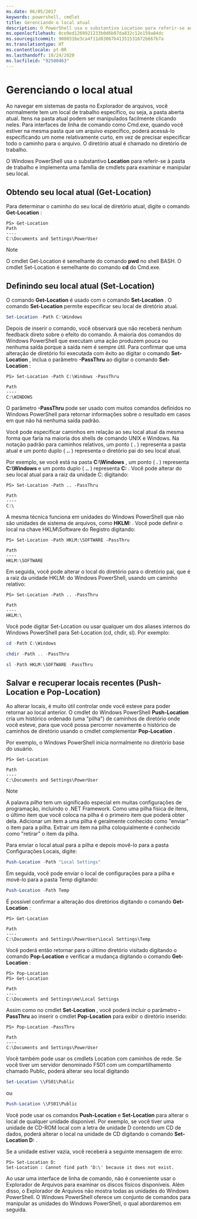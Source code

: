 ```yaml
---
ms.date: 06/05/2017
keywords: powershell, cmdlet
title: Gerenciando o local atual
description: O PowerShell usa o substantivo Location para referir-se ao diretório de trabalho e implementa uma família de cmdlets para examinar e manipular sua localização.
ms.openlocfilehash: 0ce9ed1269921233b0d6b07da832c12e159a84dc
ms.sourcegitcommit: 9080316e3ca4f11d83067b41351531672b667b7a
ms.translationtype: HT
ms.contentlocale: pt-BR
ms.lasthandoff: 10/24/2020
ms.locfileid: "92500463"
---
```

# <a name="managing-current-location"></a>Gerenciando o local atual

Ao navegar em sistemas de pasta no Explorador de arquivos, você normalmente tem um local de trabalho específico, ou seja, a pasta aberta atual. Itens na pasta atual podem ser manipulados facilmente clicando neles. Para interfaces de linha de comando como Cmd.exe, quando você estiver na mesma pasta que um arquivo específico, poderá acessá-lo especificando um nome relativamente curto, em vez de precisar especificar todo o caminho para o arquivo. O diretório atual é chamado no diretório de trabalho.

O Windows PowerShell usa o substantivo **Location** para referir-se à pasta de trabalho e implementa uma família de cmdlets para examinar e manipular seu local.

## <a name="getting-your-current-location-get-location"></a>Obtendo seu local atual (Get-Location)

Para determinar o caminho do seu local de diretório atual, digite o comando **Get-Location** :

```
PS> Get-Location
Path
----
C:\Documents and Settings\PowerUser
```

> [!NOTE]
> O cmdlet Get-Location é semelhante do comando **pwd** no shell BASH. O cmdlet Set-Location é semelhante do comando **cd** do Cmd.exe.

## <a name="setting-your-current-location-set-location"></a>Definindo seu local atual (Set-Location)

O comando **Get-Location** é usado com o comando **Set-Location** . O comando **Set-Location** permite especificar seu local de diretório atual.

```powershell
Set-Location -Path C:\Windows
```

Depois de inserir o comando, você observará que não receberá nenhum feedback direto sobre o efeito do comando. A maioria dos comandos do Windows PowerShell que executam uma ação produzem pouca ou nenhuma saída porque a saída nem é sempre útil. Para confirmar que uma alteração de diretório foi executada com êxito ao digitar o comando **Set-Location** , inclua o parâmetro **-PassThru** ao digitar o comando **Set-Location** :

```
PS> Set-Location -Path C:\Windows -PassThru

Path
----
C:\WINDOWS
```

O parâmetro **-PassThru** pode ser usado com muitos comandos definidos no Windows PowerShell para retornar informações sobre o resultado em casos em que não há nenhuma saída padrão.

Você pode especificar caminhos em relação ao seu local atual da mesma forma que faria na maioria dos shells de comando UNIX e Windows. Na notação padrão para caminhos relativos, um ponto ( **.** ) representa a pasta atual e um ponto duplo ( **..** ) representa o diretório pai do seu local atual.

Por exemplo, se você está na pasta **C:\\Windows** , um ponto ( **.** ) representa **C:\\Windows** e um ponto duplo ( **..** ) representa **C:** . Você pode alterar do seu local atual para a raiz da unidade C: digitando:

```
PS> Set-Location -Path .. -PassThru

Path
----
C:\
```

A mesma técnica funciona em unidades do Windows PowerShell que não são unidades de sistema de arquivos, como **HKLM:** . Você pode definir o local na chave HKLM\\Software do Registro digitando:

```
PS> Set-Location -Path HKLM:\SOFTWARE -PassThru

Path
----
HKLM:\SOFTWARE
```

Em seguida, você pode alterar o local do diretório para o diretório pai, que é a raiz da unidade HKLM: do Windows PowerShell, usando um caminho relativo:

```
PS> Set-Location -Path .. -PassThru

Path
----
HKLM:\
```

Você pode digitar Set-Location ou usar qualquer um dos aliases internos do Windows PowerShell para Set-Location (cd, chdir, sl). Por exemplo:

```powershell
cd -Path C:\Windows
```

```powershell
chdir -Path .. -PassThru
```

```powershell
sl -Path HKLM:\SOFTWARE -PassThru
```

## <a name="saving-and-recalling-recent-locations-push-location-and-pop-location"></a>Salvar e recuperar locais recentes (Push-Location e Pop-Location)

Ao alterar locais, é muito útil controlar onde você esteve para poder retornar ao local anterior. O cmdlet do Windows PowerShell **Push-Location** cria um histórico ordenado (uma "pilha") de caminhos de diretório onde você esteve, para que você possa percorrer novamente o histórico de caminhos de diretório usando o cmdlet complementar **Pop-Location** .

Por exemplo, o Windows PowerShell inicia normalmente no diretório base do usuário.

```
PS> Get-Location

Path
----
C:\Documents and Settings\PowerUser
```

> [!NOTE]
> A palavra *pilha* tem um significado especial em muitas configurações de programação, incluindo o .NET Framework. Como uma pilha física de itens, o último item que você coloca na pilha é o primeiro item que poderá obter dela. Adicionar um item a uma pilha é geralmente conhecido como "enviar" o item para a pilha. Extrair um item na pilha coloquialmente é conhecido como "retirar" o item da pilha.

Para enviar o local atual para a pilha e depois movê-lo para a pasta Configurações Locais, digite:

```powershell
Push-Location -Path "Local Settings"
```

Em seguida, você pode enviar o local de configurações para a pilha e movê-lo para a pasta Temp digitando:

```powershell
Push-Location -Path Temp
```

É possível confirmar a alteração dos diretórios digitando o comando **Get-Location** :

```
PS> Get-Location

Path
----
C:\Documents and Settings\PowerUser\Local Settings\Temp
```

Você poderá então retornar para o último diretório visitado digitando o comando **Pop-Location** e verificar a mudança digitando o comando **Get-Location** :

```
PS> Pop-Location
PS> Get-Location

Path
----
C:\Documents and Settings\me\Local Settings
```

Assim como no cmdlet **Set-Location** , você poderá incluir o parâmetro **-PassThru** ao inserir o cmdlet **Pop-Location** para exibir o diretório inserido:

```
PS> Pop-Location -PassThru

Path
----
C:\Documents and Settings\PowerUser
```

Você também pode usar os cmdlets Location com caminhos de rede. Se você tiver um servidor denominado FS01 com um compartilhamento chamado Public, poderá alterar seu local digitando

```powershell
Set-Location \\FS01\Public
```

ou

```powershell
Push-Location \\FS01\Public
```

Você pode usar os comandos **Push-Location** e **Set-Location** para alterar o local de qualquer unidade disponível. Por exemplo, se você tiver uma unidade de CD-ROM local com a letra de unidade D contendo um CD de dados, poderá alterar o local na unidade de CD digitando o comando **Set-Location D:** .

Se a unidade estiver vazia, você receberá a seguinte mensagem de erro:

```
PS> Set-Location D:
Set-Location : Cannot find path 'D:\' because it does not exist.
```

Ao usar uma interface de linha de comando, não é conveniente usar o Explorador de Arquivos para examinar os discos físicos disponíveis. Além disso, o Explorador de Arquivos não mostra todas as unidades do Windows PowerShell. O Windows PowerShell oferece um conjunto de comandos para manipular as unidades do Windows PowerShell, o qual abordaremos em seguida.
